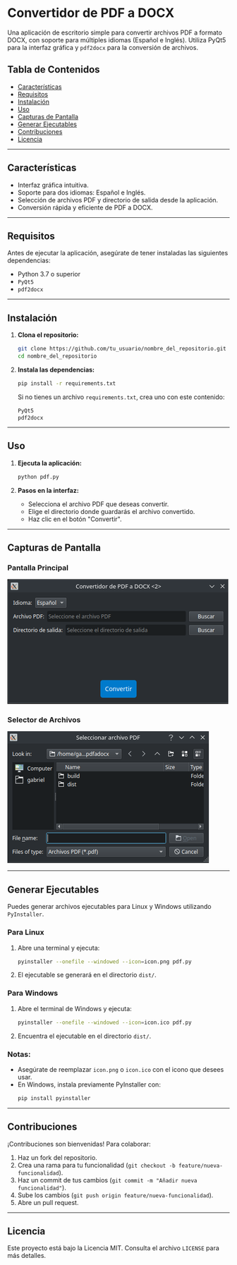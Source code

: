 
# Convertidor de PDF a DOCX

Una aplicación de escritorio simple para convertir archivos PDF a formato DOCX, con soporte para múltiples idiomas (Español e Inglés). Utiliza PyQt5 para la interfaz gráfica y `pdf2docx` para la conversión de archivos.

## Tabla de Contenidos
- [Características](#características)
- [Requisitos](#requisitos)
- [Instalación](#instalación)
- [Uso](#uso)
- [Capturas de Pantalla](#capturas-de-pantalla)
- [Generar Ejecutables](#generar-ejecutables)
- [Contribuciones](#contribuciones)
- [Licencia](#licencia)

---

## Características
- Interfaz gráfica intuitiva.
- Soporte para dos idiomas: Español e Inglés.
- Selección de archivos PDF y directorio de salida desde la aplicación.
- Conversión rápida y eficiente de PDF a DOCX.

---

## Requisitos

Antes de ejecutar la aplicación, asegúrate de tener instaladas las siguientes dependencias:

- Python 3.7 o superior
- `PyQt5`
- `pdf2docx`

---

## Instalación

1. **Clona el repositorio:**
   ```bash
   git clone https://github.com/tu_usuario/nombre_del_repositorio.git
   cd nombre_del_repositorio
   ```

2. **Instala las dependencias:**
   ```bash
   pip install -r requirements.txt
   ```

   Si no tienes un archivo `requirements.txt`, crea uno con este contenido:
   ```
   PyQt5
   pdf2docx
   ```

---

## Uso

1. **Ejecuta la aplicación:**
   ```bash
   python pdf.py
   ```

2. **Pasos en la interfaz:**
   - Selecciona el archivo PDF que deseas convertir.
   - Elige el directorio donde guardarás el archivo convertido.
   - Haz clic en el botón "Convertir".

---

## Capturas de Pantalla

### Pantalla Principal
![Pantalla Principal](main.png "Pantalla principal de la aplicación")

### Selector de Archivos
![Selector de Archivos](filefinder.png "Selector de archivos en la aplicación")

---

## Generar Ejecutables

Puedes generar archivos ejecutables para Linux y Windows utilizando `PyInstaller`.

### Para Linux
1. Abre una terminal y ejecuta:
   ```bash
   pyinstaller --onefile --windowed --icon=icon.png pdf.py
   ```
2. El ejecutable se generará en el directorio `dist/`.

### Para Windows
1. Abre el terminal de Windows y ejecuta:
   ```bash
   pyinstaller --onefile --windowed --icon=icon.ico pdf.py
   ```
2. Encuentra el ejecutable en el directorio `dist/`.

### Notas:
- Asegúrate de reemplazar `icon.png` o `icon.ico` con el icono que desees usar.
- En Windows, instala previamente PyInstaller con:
  ```bash
  pip install pyinstaller
  ```

---

## Contribuciones

¡Contribuciones son bienvenidas! Para colaborar:
1. Haz un fork del repositorio.
2. Crea una rama para tu funcionalidad (`git checkout -b feature/nueva-funcionalidad`).
3. Haz un commit de tus cambios (`git commit -m "Añadir nueva funcionalidad"`).
4. Sube los cambios (`git push origin feature/nueva-funcionalidad`).
5. Abre un pull request.

---

## Licencia

Este proyecto está bajo la Licencia MIT. Consulta el archivo `LICENSE` para más detalles.
